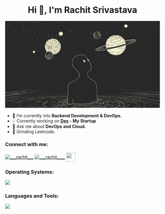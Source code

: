 <h1 align="center">Hi 👋, I'm Rachit Srivastava</h1>


<img src = "../images/space.jpg"/>



- 🌱 I’m currently into **Backend Development & DevOps.**
- 💡 Currently working on **[Dex](https://github.com/dex-sh) - My Startup** 
- 💬 Ask me about **DevOps and Cloud.**
- 🤖 Grinding Leetcode.

<h3 align="left">Connect with me:</h3>
<p align="left">
<a href="https://twitter.com/___rachit___" target="blank"><img align="center" src="https://img.icons8.com/?size=100&id=ClbD5JTFM7FA&format=png&color=000000" alt="___rachit___" height="40" width="40" /></a>
<a href="https://instagram.com/___rachit____" target="blank"><img align="center" src="https://raw.githubusercontent.com/rahuldkjain/github-profile-readme-generator/master/src/images/icons/Social/instagram.svg" alt="___rachit____" height="30" width="40" /></a>
<a href="https://www.linkedin.com/in/rachit-srivastava-3b764527a/" target="blank"><img align="center" src="https://cdn2.iconfinder.com/data/icons/social-media-2285/512/1_Linkedin_unofficial_colored_svg-512.png" height='30' width = '30' /></a>
</p>


<h3 align="left">Operating Systems:</h3>
<p align="left"> 
<a href="https://skillicons.dev"><img src="https://go-skill-icons.vercel.app/api/icons?i=fedora,arch,redhat,mint,debian,ubuntu&perline=3" /></a>
</p>


<h3 align="left">Languages and Tools:</h3>
<p align="left"> 
<a href="https://skillicons.dev"><img src="https://skillicons.dev/icons?i=go,cpp,typescript,bash,docker,redis,prisma,nestjs,postgres,nextjs,css,tailwind,react,nodejs,mongodb,neovim,git&perline=6" /></a>
</p>
